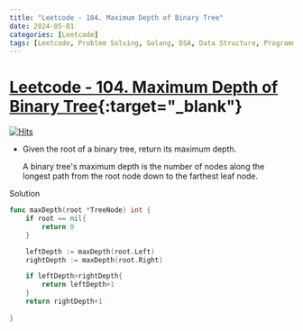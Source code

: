 ```yaml
---
title: "Leetcode - 104. Maximum Depth of Binary Tree"
date: 2024-05-01
categories: [Leetcode]
tags: [Leetcode, Problem Solving, Golang, DSA, Data Structure, Programming, Algorithm, Tree, Depth-First Search, DFS, Breadth-First Search, BFS, Binary Tree]
---
```



# [Leetcode - 104. Maximum Depth of Binary Tree](https://leetcode.com/problems/maximum-depth-of-binary-tree/description/){:target="_blank"}
[![Hits](https://hits.sh/mokhlesurr031.github.io/posts/leetcode-maximum-depth-of-binary-tree.svg)](https://hits.sh/mokhlesurr031.github.io/posts/leetcode-maximum-depth-of-binary-tree/)


- Given the root of a binary tree, return its maximum depth.

  A binary tree's maximum depth is the number of nodes along the longest path from the root node down to the farthest leaf node.


Solution

```go
func maxDepth(root *TreeNode) int {
    if root == nil{
        return 0
    }

    leftDepth := maxDepth(root.Left)
    rightDepth := maxDepth(root.Right)

    if leftDepth>rightDepth{
        return leftDepth+1
    }
    return rightDepth+1
    
}
```
